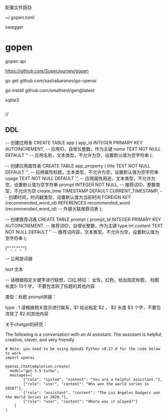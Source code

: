配置文件路劲

~/.gopen.toml

swagger

# gopen
gopen api


https://github.com/SuperJourney/gopen

go get github.com/sashabaranov/go-openai


go install github.com/smallnest/gen@latest

sqlite3 



```sqlite

```


// 
## DDL

-- 创建应用表
CREATE TABLE app (
    app_id INTEGER PRIMARY KEY AUTOINCREMENT, -- 应用ID，自增长整数，作为主键
    name TEXT NOT NULL DEFAULT '' -- 应用名称，文本类型，不允许为空，设置默认值为空字符串
);

-- 创建应用属性表
CREATE TABLE app_property (
    title TEXT NOT NULL DEFAULT '', -- 应用属性标题，文本类型，不允许为空，设置默认值为空字符串
    usage TEXT NOT NULL DEFAULT '', -- 应用属性用途，文本类型，不允许为空，设置默认值为空字符串
    prompt INTEGER NOT NULL, -- 推荐词ID，整数类型，不允许为空
    create_time TIMESTAMP DEFAULT CURRENT_TIMESTAMP, -- 创建时间，时间戳类型，设置默认值为当前时间
    FOREIGN KEY (recommended_word_id) REFERENCES recommended_word (recommended_word_id) -- 外键关联推荐词表
);

-- 创建推荐词表
CREATE TABLE prompt (
    prompt_id INTEGER PRIMARY KEY AUTOINCREMENT, -- 推荐词ID，自增长整数，作为主键
    type int
    content TEXT NOT NULL DEFAULT '' -- 推荐词内容，文本类型，不允许为空，设置默认值为空字符串 
);


["","","",""]

-- 公用提词器

text
文本

-- 请根据指定关键字进行联想，口红,特征： 女性，红色，给出指定标题， 标题长度5-10个字， 不要包含除了标题的其他内容

类型：标题
prompt拼接：

type : 1 
请根据相关提示进行联系，$1  给出指定 $2 ， $2 长度 $3 个字，不要包含除了 $2 的其他内容




关于chatgpt的研究： 

The following is a conversation with an AI assistant. The assistant is helpful, creative, clever, and very friendly


```
# Note: you need to be using OpenAI Python v0.27.0 for the code below to work
import openai

openai.ChatCompletion.create(
  model="gpt-3.5-turbo",
  messages=[
        {"role": "system", "content": "You are a helpful assistant."},
        {"role": "user", "content": "Who won the world series in 2020?"},
        {"role": "assistant", "content": "The Los Angeles Dodgers won the World Series in 2020."},
        {"role": "user", "content": "Where was it played?"}
    ]
)
```